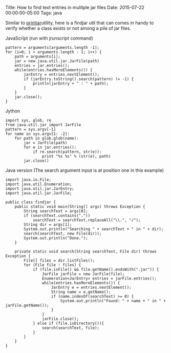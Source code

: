 Title: How to find text entries in mulitple jar files
Date: 2015-07-22 00:00:00-05:00
Tags: java


Similar to [printjar](https://zemian.github.io/2012/07/how-to-print-text-file-content-inside.html)utility, here is a findjar util that can comes in handy to verify whether a class exists or not among a pile of jar files.

JavaScript (run with jrunscript command)

```
pattern = arguments[arguments.length -1];
for (i=0; i < arguments.length - 1; i++) {
    path = arguments[i];
    jar = new java.util.jar.JarFile(path)
    entries = jar.entries();
    while(entries.hasMoreElements()) {
        jarEntry = entries.nextElement();
        if (jarEntry.toString().search(pattern) != -1) {
            println(jarEntry + " : " + path);
        }
    }
    jar.close();
}
```

Jython

```
import sys, glob, re
from java.util.jar import JarFile
pattern = sys.argv[-1]
for name in sys.argv[1: -2]:
    for path in glob.glob(name):
        jar = JarFile(path)
        for e in jar.entries():
            if re.search(pattern, str(e)):
                print "%s %s" % (str(e), path)
        jar.close()
```

Java version (The search argument input is at position one in this example)

```
import java.io.File;
import java.util.Enumeration;
import java.util.jar.JarEntry;
import java.util.jar.JarFile;

public class findjar {
    public static void main(String[] args) throws Exception {
        String searchText = args[0];
        if (searchText.contains("."))
            searchText = searchText.replaceAll("\\.", "/");
        String dir = args[1];
        System.out.println("Searching " + searchText + " in " + dir);
        search(searchText, new File(dir));
        System.out.println("Done.");
    }

    private static void search(String searchText, File dir) throws Exception {
        File[] files = dir.listFiles();
        for (File file : files) {
            if (file.isFile() && file.getName().endsWith(".jar")) {
                JarFile jarFile = new JarFile(file);
                Enumeration<JarEntry> entries = jarFile.entries();
                while(entries.hasMoreElements()) {
                    JarEntry e = entries.nextElement();
                    String name = e.getName();
                    if (name.indexOf(searchText) >= 0) {
                        System.out.println("Found: " + name + " in " + jarFile.getName());
                    }
                }
                jarFile.close();
            } else if (file.isDirectory()){
                search(searchText, file);
            }
        }
    }
}
```

